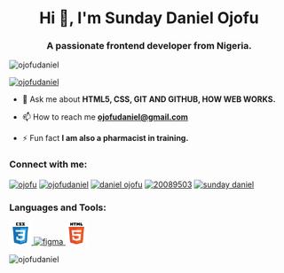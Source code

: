 <h1 align="center">Hi 👋, I'm Sunday Daniel Ojofu</h1>
<h3 align="center">A passionate frontend developer from Nigeria.</h3>

<p align="left"> <img src="https://komarev.com/ghpvc/?username=ojofudaniel&label=Profile%20views&color=0e75b6&style=flat" alt="ojofudaniel" /> </p>

<p align="left"> <a href="https://github.com/ryo-ma/github-profile-trophy"><img src="https://github-profile-trophy.vercel.app/?username=ojofudaniel" alt="ojofudaniel" /></a> </p>

- 💬 Ask me about **HTML5, CSS, GIT AND GITHUB, HOW WEB WORKS.**

- 📫 How to reach me **ojofudaniel@gmail.com**

- ⚡ Fun fact **I am also a pharmacist in training.**

<h3 align="left">Connect with me:</h3>
<p align="left">
<a href="https://codepen.io/ojofu" target="blank"><img align="center" src="https://raw.githubusercontent.com/rahuldkjain/github-profile-readme-generator/master/src/images/icons/Social/codepen.svg" alt="ojofu" height="30" width="40" /></a>
<a href="https://twitter.com/ojofudaniel" target="blank"><img align="center" src="https://raw.githubusercontent.com/rahuldkjain/github-profile-readme-generator/master/src/images/icons/Social/twitter.svg" alt="ojofudaniel" height="30" width="40" /></a>
<a href="https://linkedin.com/in/daniel ojofu" target="blank"><img align="center" src="https://raw.githubusercontent.com/rahuldkjain/github-profile-readme-generator/master/src/images/icons/Social/linked-in-alt.svg" alt="daniel ojofu" height="30" width="40" /></a>
<a href="https://stackoverflow.com/users/20089503" target="blank"><img align="center" src="https://raw.githubusercontent.com/rahuldkjain/github-profile-readme-generator/master/src/images/icons/Social/stack-overflow.svg" alt="20089503" height="30" width="40" /></a>
<a href="https://fb.com/sunday daniel" target="blank"><img align="center" src="https://raw.githubusercontent.com/rahuldkjain/github-profile-readme-generator/master/src/images/icons/Social/facebook.svg" alt="sunday daniel" height="30" width="40" /></a>
</p>

<h3 align="left">Languages and Tools:</h3>
<p align="left"> <a href="https://www.w3schools.com/css/" target="_blank" rel="noreferrer"> <img src="https://raw.githubusercontent.com/devicons/devicon/master/icons/css3/css3-original-wordmark.svg" alt="css3" width="40" height="40"/> </a> <a href="https://www.figma.com/" target="_blank" rel="noreferrer"> <img src="https://www.vectorlogo.zone/logos/figma/figma-icon.svg" alt="figma" width="40" height="40"/> </a> <a href="https://www.w3.org/html/" target="_blank" rel="noreferrer"> <img src="https://raw.githubusercontent.com/devicons/devicon/master/icons/html5/html5-original-wordmark.svg" alt="html5" width="40" height="40"/> </a> </p>

<p><img align="center" src="https://github-readme-stats.vercel.app/api/top-langs?username=ojofudaniel&show_icons=true&locale=en&layout=compact" alt="ojofudaniel" /></p>


<!--
**Ojofudaniel/Ojofudaniel** is a ✨ _special_ ✨ repository because its `README.md` (this file) appears on your GitHub profile.

Here are some ideas to get you started:

- 🔭 I’m currently working on ...
- 🌱 I’m currently learning ...
- 👯 I’m looking to collaborate on ...
- 🤔 I’m looking for help with ...
- 💬 Ask me about ...
- 📫 How to reach me: ...
- 😄 Pronouns: ...
- ⚡ Fun fact: ...
-->
